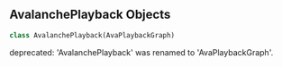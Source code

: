 ## AvalanchePlayback Objects

```python
class AvalanchePlayback(AvaPlaybackGraph)
```

deprecated: 'AvalanchePlayback' was renamed to 'AvaPlaybackGraph'.

<a id="unreal.AvaRundown"></a>